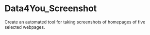 # Data4You_Screenshot
 Create an automated tool for taking screenshots of homepages of five selected webpages. 
